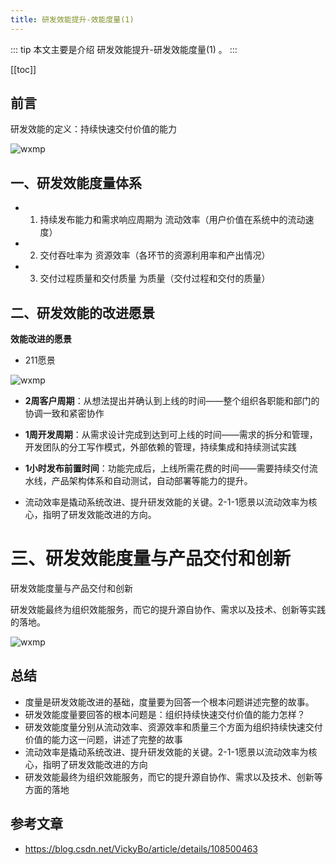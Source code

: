 ```yaml
---
title: 研发效能提升-效能度量(1)
---
```


::: tip
本文主要是介绍 研发效能提升-研发效能度量(1) 。
:::

[[toc]]

## 前言

研发效能的定义：持续快速交付价值的能力

<img class= "zoom-custom-imgs" :src="$withBase('/assets/img/projprod/rdeffciencypromote/measurement-1.png')" alt="wxmp">

## 一、研发效能度量体系

- 1. 持续发布能力和需求响应周期为  流动效率（用户价值在系统中的流动速度）
- 2. 交付吞吐率为 资源效率（各环节的资源利用率和产出情况）
- 3. 交付过程质量和交付质量  为质量（交付过程和交付的质量）

## 二、研发效能的改进愿景

**效能改进的愿景**

- 211愿景

<img class= "zoom-custom-imgs" :src="$withBase('/assets/img/projprod/rdeffciencypromote/measurement-2.png')" alt="wxmp">

- **2周客户周期**：从想法提出并确认到上线的时间——整个组织各职能和部门的协调一致和紧密协作

- **1周开发周期**：从需求设计完成到达到可上线的时间——需求的拆分和管理，开发团队的分工写作模式，外部依赖的管理，持续集成和持续测试实践

- **1小时发布前置时间**：功能完成后，上线所需花费的时间——需要持续交付流水线，产品架构体系和自动测试，自动部署等能力的提升。

 

- 流动效率是撬动系统改进、提升研发效能的关键。2-1-1愿景以流动效率为核心，指明了研发效能改进的方向。

# 三、研发效能度量与产品交付和创新

研发效能度量与产品交付和创新

研发效能最终为组织效能服务，而它的提升源自协作、需求以及技术、创新等实践的落地。

<img class= "zoom-custom-imgs" :src="$withBase('/assets/img/projprod/rdeffciencypromote/measurement-3.png')" alt="wxmp">

 

## 总结

- 度量是研发效能改进的基础，度量要为回答一个根本问题讲述完整的故事。
- 研发效能度量要回答的根本问题是：组织持续快速交付价值的能力怎样？
- 研发效能度量分别从流动效率、资源效率和质量三个方面为组织持续快速交付价值的能力这一问题，讲述了完整的故事
- 流动效率是撬动系统改进、提升研发效能的关键。2-1-1愿景以流动效率为核心，指明了研发效能改进的方向
- 研发效能最终为组织效能服务，而它的提升源自协作、需求以及技术、创新等方面的落地

## 参考文章
* https://blog.csdn.net/VickyBo/article/details/108500463